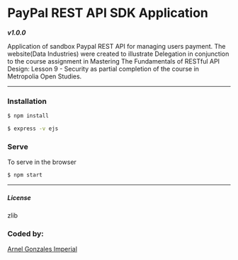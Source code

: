 # PayPal REST API SDK Application

***v1.0.0***

Application of sandbox Paypal REST API for managing users payment. The website(Data Industries) were created to illustrate Delegation in conjunction to the course assignment in Mastering The Fundamentals of RESTful API Design: Lesson 9 - Security as partial completion of the course in Metropolia Open Studies. 

---

### Installation

```sh
$ npm install
```

```sh
$ express -v ejs
```

### Serve
To serve in the browser

```sh
$ npm start
```

---


##### License

zlib

### Coded by:
[Arnel Gonzales Imperial](https://arnelimperial.bitbucket.io/)
